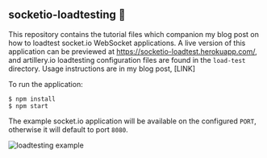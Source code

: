## socketio-loadtesting 🚀

This repository contains the tutorial files which companion my blog post on how to loadtest socket.io WebSocket applications. A live version of this application can be previewed at https://socketio-loadtest.herokuapp.com/, and artillery.io loadtesting configuration files are found in the `load-test` directory. Usage instructions are in my blog post, [LINK]

To run the application:

```
$ npm install
$ npm start
```

The example socket.io application will be available on the configured `PORT`, otherwise it will default to port `8080`.

![loadtesting example](assets/example.gif "Loadtest example")

